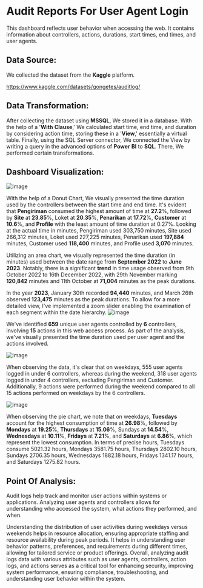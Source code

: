 # Audit Reports For User Agent Login

This dashboard reflects user behavior when accessing the web. It contains information about controllers, actions, durations, start times, end times, and user agents.

## Data Source:
We collected the dataset from the **Kaggle** platform.



https://www.kaggle.com/datasets/gongetes/auditlog/

## Data Transformation:
After collecting the dataset using **MSSQL**, We stored it in a database. With the help of a '**With** **Clause**,' We calculated start time, end time, and duration by considering action time, storing these in a '**View**,' essentially a virtual table. Finally, using the SQL Server connector, We connected the View by writing a query in the advanced options of **Power** **BI** to **SQL**. There, We performed certain transformations.

## Dashboard Visualization:


![image](https://github.com/github-aapmor/PowerBI-Reports/assets/149660927/2d3a1b38-3848-4cc6-b5e4-912e4d544326)


With the help of a Donut Chart, We visually presented the time duration used by the controllers between the start time and end time. It's evident that **Pengiriman** consumed the highest amount of time at **27.2**%, followed by **Site** at **23.85**%, Loket at **20.35**%, **Penarikan** at **17.72**%, **Customer** at **10.6**%, and **Profile** with the least amount of time duration at 0.27%. Looking at the actual time in minutes, Pengiriman used 303,750 minutes, Site used 266,312 minutes, Loket used 227,225 minutes, Penarikan used **197,884** minutes, Customer used **118,400** minutes, and Profile used **3,070** minutes.

Utilizing an area chart, we visually represented the time duration (in minutes) used between the date range from **September 2022** to **June 2023**. Notably, there is a significant **trend** in time usage observed from 9th October 2022 to 16th December 2022, with 29th November marking **120,842** minutes and 11th October at **71,004** minutes as the peak durations.

In the year **2023**, January 30th recorded **94,440** minutes, and March 26th observed **123,475** minutes as the peak durations. To allow for a more detailed view, I've implemented a zoom slider enabling the examination of each segment within the date hierarchy.
![image](https://github.com/github-aapmor/PowerBI-Reports/assets/149660927/0fedd328-593e-49ca-8e3d-e76944c0eb62)



We've identified **659** unique user agents controlled by **6** controllers, involving **15** actions in this web access process. As part of the analysis, we've visually presented the time duration used per user agent and the actions involved.

![image](https://github.com/github-aapmor/PowerBI-Reports/assets/149660927/68af0ae0-6d1c-47a8-9ba2-0aed18fb60c6)


When observing the data, it's clear that on weekdays, 555 user agents logged in under 6 controllers, whereas during the weekend, 318 user agents logged in under 4 controllers, excluding Pengiriman and Customer. Additionally, 9 actions were performed during the weekend compared to all 15 actions performed on weekdays by the 6 controllers.

![image](https://github.com/github-aapmor/PowerBI-Reports/assets/149660927/709befea-65b4-49c6-b739-d1bc505428be)

When observing the pie chart, we note that on weekdays, **Tuesdays** account for the highest consumption of time at **26.98**%, followed by **Mondays** at **19.25**%, **Thursdays** at **15.06**%, Sundays at **14.54**%, **Wednesdays** at **10.11**%, **Fridays** at **7.21**%, and **Saturdays** at **6.86**%, which represent the lowest consumption. In terms of precise hours, Tuesdays consume 5021.32 hours, Mondays 3581.75 hours, Thursdays 2802.10 hours, Sundays 2706.35 hours, Wednesdays 1882.18 hours, Fridays 1341.17 hours, and Saturdays 1275.82 hours.

## Point Of Analysis:
Audit logs help track and monitor user actions within systems or applications. Analyzing user agents and controllers allows for understanding who accessed the system, what actions they performed, and when.

Understanding the distribution of user activities during weekdays versus weekends helps in resource allocation, ensuring appropriate staffing and resource availability during peak periods.
It helps in understanding user behavior patterns, preferences, and requirements during different times, allowing for tailored service or product offerings.
Overall, analyzing audit logs data with various attributes such as user agents, controllers, action logs, and actions serves as a critical tool for enhancing security, improving system performance, ensuring compliance, troubleshooting, and understanding user behavior within the system.


